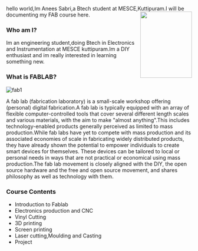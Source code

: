 hello world,Im Anees Sabri,a Btech student at MESCE,Kuttipuram.I will be documenting my  FAB course here.<img src="aneesabri.github.io/IMG_20170729_125428-min.jpg" height="180" width="140" 
align="right">

### Who am I?
Im an engineering student,doing Btech in Electronics and Instrumentation at MESCE kuttipuram.Im a DIY enthusiast and im really interested in learning something new.
### What is FABLAB?
![fab1](https://user-images.githubusercontent.com/30663146/29808907-d9fbc848-8c4e-11e7-9109-e0ee64ba920a.png)


A fab lab (fabrication laboratory) is a small-scale workshop offering (personal) digital fabrication.A fab lab is typically equipped with an array of flexible computer-controlled tools that cover several different length scales and various materials, with the aim to make "almost anything".This includes technology-enabled products generally perceived as limited to mass production.While fab labs have yet to compete with mass production and its associated economies of scale in fabricating widely distributed products, they have already shown the potential to empower individuals to create smart devices for themselves. These devices can be tailored to local or personal needs in ways that are not practical or economical using mass production.The fab lab movement is closely aligned with the DIY, the open source hardware and the free and open source movement, and shares philosophy as well as technology with them.
### Course Contents
 - Introduction to Fablab
 - Electronics production and CNC
 - Vinyl Cutting
 - 3D printing
 - Screen printing
 - Laser cutting,Moulding and Casting
 - Project






